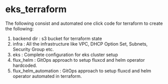 # eks_terraform

The following consist and automated one click code for terraform to create the following:

1. backend dir : s3 bucket for terraform state
2. infra : All the infrastructure like VPC, DHCP Option Set, Subnets, Security Group etc.
3. eks :  Complete configuration for eks cluster setup
4. flux_helm : GitOps approach to setup fluxcd and helm operator hardcoded.
5. flux_helm_automation : GitOps approach to setup fluxcd and helm operator automated in terraform.


